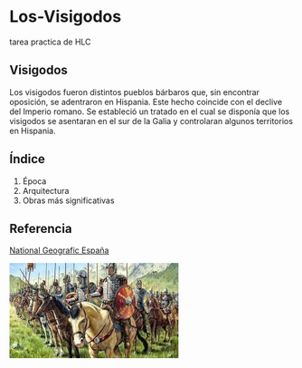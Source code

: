 # Los-Visigodos
tarea practica de HLC

## Visigodos

Los visigodos fueron distintos pueblos bárbaros que, sin encontrar oposición, se adentraron en Hispania. Este hecho coincide con el declive del Imperio romano. Se estableció un tratado en el cual se disponía que los visigodos se asentaran en el sur de la Galia y controlaran algunos territorios en Hispania.

## Índice

1. Época
2. Arquitectura
3. Obras más significativas

## Referencia

[National Geografic España](https://www.nationalgeographic.com.es/)

![Visigodos en caballo](https://github.com/carmocace/Los-Visigodos/blob/main/Imagenes/visigodos%20a%20caballo.jpg?raw=true)
